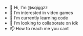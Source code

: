 - 👋 Hi, I’m @sqiggzz
- 👀 I’m interested in video games
- 🌱 I’m currently learning code
- 💞️ I’m looking to collaborate on idk
- 📫 How to reach me you cant

<!---
sqiggzz/sqiggzz is a ✨ special ✨ repository because its `README.md` (this file) appears on your GitHub profile.
You can click the Preview link to take a look at your changes.
--->
